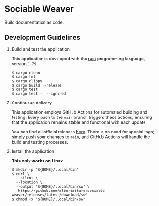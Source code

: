 # Sociable Weaver

Build documentation as code.

## Development Guidelines

1. Build and test the application

   This application is developed with the
   [rust](https://www.rust-lang.org/tools/install) programming language, version
   `1.79`.

   ```shell
   $ cargo clean
   $ cargo fmt
   $ cargo clippy
   $ cargo build --release
   $ cargo test
   $ cargo test -- --ignored
   ```

2. Continuous delivery

   This application employs GitHub Actions for automated building and testing.
   Every push to the `main` branch triggers these actions, ensuring that the
   application remains stable and functional with each update.

   You can find all official releases
   [here](https://github.com/albertattard/sociable-weaver/releases). There is no
   need for special tags; simply push your changes to `main`, and GitHub Actions
   will handle the build and testing processes.

3. Install the application

   **This only works on Linux**.

   ```shell
   $ mkdir -p "${HOME}/.local/bin"
   $ curl \
     --silent \
     --location \
     --output "${HOME}/.local/bin/sw" \
     'https://github.com/albertattard/sociable-weaver/releases/latest/download/sw'
   $ chmod +x "${HOME}/.local/bin/sw"
   ```
